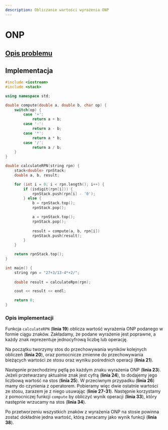 ```yaml
---
description: Obliczanie wartości wyrażenia ONP
---
```


# ONP

## [Opis problemu](../../../../algorithms/text/rpn.md)

## Implementacja

```cpp linenums="1"
#include <iostream>
#include <stack>

using namespace std;

double compute(double a, double b, char op) {
    switch(op) {
        case '+':
            return a + b;
        case '-':
            return a - b;
        case '*':
            return a * b;
        case '/':
            return a / b;
    }
}

double calculateRPN(string rpn) {
    stack<double> rpnStack;
    double a, b, result;

    for (int i = 0; i < rpn.length(); i++) {
        if (isdigit(rpn[i])) {
            rpnStack.push(rpn[i] - '0');
        } else {
            b = rpnStack.top();
            rpnStack.pop();

            a = rpnStack.top();
            rpnStack.pop();
            
            result = compute(a, b, rpn[i])
            rpnStack.push(result);
        }
    }

    return rpnStack.top();
}

int main() {
    string rpn = "27+3/13-4*+2/";
    
    double result = calculateRpn(rpn);

    cout << result << endl;

    return 0;
}
```

### Opis implementacji

Funkcja `calculateRPN` (**linia 19**) oblicza wartość wyrażenia ONP podanego w formie ciągu znaków. Zakładamy, że podane wyrażenie jest poprawne, a każdy znak reprezentuje jednocyfrową liczbę lub operację. 

Na początku tworzymy stos do przechowywania wyników kolejnych obliczeń (**linia 20**), oraz pomocnicze zmienne do przechowywania bieżących wartości ze stosu oraz wyniku pośrednich operacji (**linia 21**). 

Następnie przechodzimy pętlą po każdym znaku wyrażenia ONP (**linia 23**). Jeżeli przetwarzany aktualnie znak jest cyfrą (**linia 24**), to dodajemy jego liczbową wartość na stos (**linia 25**). W przeciwnym przypadku (**linia 26**) mamy do czynienia z operatorem. Pobieramy więc dwie ostatnie wartości ze stosu, zarazem je z niego usuwając (**linie 27-31**). Następnie korzystamy z pomocniczej funkcji `compute` by obliczyć wynik operacji (**linia 33**), który następnie wrzucamy na stos (**linia 34**).

Po przetworzeniu wszystkich znaków z wyrażenia ONP na stosie powinna zostać dokładnie jedna wartość, którą zwracamy jako wynik funkcji (**linia 38**).
